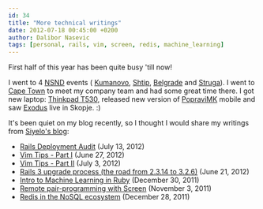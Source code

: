 ```yaml
---
id: 34
title: "More technical writings"
date: 2012-07-18 00:45:00 +0200
author: Dalibor Nasevic
tags: [personal, rails, vim, screen, redis, machine_learning]
---
```


First half of this year has been quite busy 'till now! 

I went to 4 [NSND](http://www.nsnd.org/ "NSND") events ( [Kumanovo](http://wiki.spodeli.org/NSND/2012/%D0%9A%D1%83%D0%BC%D0%B0%D0%BD%D0%BE%D0%B2%D0%BE "NSND Kumanovo"), [Shtip](http://wiki.spodeli.org/NSND/2012/%D0%A8%D1%82%D0%B8%D0%BF "NSND Shtip"), [Belgrade](http://www.nsnd.org/2012/04/10/nsnd-beograd-4-guzvanje-u-pink-kuhinji/ "NSND Belgrade") and [Struga](http://wiki.spodeli.org/NSND/2012/Ohrid "NSND Struga")). I went to [Cape Town](http://instagram.com/p/LIfcA9gXHF/ "Cape Town - Table Mountain") to meet my company team and had some great time there. I got new laptop: [Thinkpad T530](http://www.lenovo.com/products/us/laptop/thinkpad/t-series/t530/ "Thinkpad T530"), released new version of [PopraviMK](http://popravi.mk/ "PopraviMK") mobile and saw [Exodus](http://www.youtube.com/watch?v=PKs1ctp91FI "Exodus") live in Skopje. :)

It's been quiet on my blog recently, so I thought I would share my writings from [Siyelo's blog](http://blog.siyelo.com/ "Siyelo's blog"):

- [Rails Deployment Audit](http://blog.siyelo.com/rails-deployment-audit "Rails Deployment Audit") (July 13, 2012)
- [Vim Tips - Part I](http://blog.siyelo.com/vim-tips-part-i "Vim Tips - Part I") (June 27, 2012)
- [Vim Tips - Part II](http://blog.siyelo.com/vim-tips-part-ii "Vim Tips - Part II") (July 3, 2012)
- [Rails 3 upgrade process (the road from 2.3.14 to 3.2.6)](http://blog.siyelo.com/rails-3-upgrade-process "Rails 3 upgrade process (the road from 2.3.14 to 3.2.6)") (June 21, 2012)
- [Intro to Machine Learning in Ruby](http://blog.siyelo.com/machine-learning-in-ruby-statistic-classifica "Intro to Machine Learning in Ruby") (December 30, 2011)
- [Remote pair-programming with Screen](http://blog.siyelo.com/remote-pair-programming-with-screen "Remote pair-programming with Screen") (November 3, 2011)
- [Redis in the NoSQL ecosystem](http://blog.siyelo.com/redis-in-the-nosql-ecosystem "Redis in the NoSQL ecosystem") (December 28, 2011)
